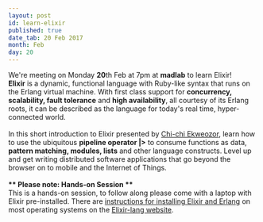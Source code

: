 ```yaml
---
layout: post
id: learn-elixir
published: true
date_tab: 20 Feb 2017
month: Feb
day: 20
---
```

<div>
   We're meeting on Monday <b>20</b>th Feb at 7pm at
   <b>madlab</b> to learn Elixir!<br>
   <strong>Elixir</strong> is a dynamic, functional
   language with Ruby-like syntax that runs on the Erlang
   virtual machine. With first class support for
   <strong>concurrency, scalability, fault
   tolerance</strong> and <strong>high
   availability</strong>, all courtesy of its Erlang
   roots, it can be described as the language for today's
   real time, hyper-connected world.<br>
   <br>
   In this short introduction to Elixir presented by
   <a href="https://twitter.com/thisischichi">Chi-chi
   Ekweozor</a>, learn how to use the ubiquitous
   <strong>pipeline operator |&gt;</strong> to consume
   functions as data, <strong>pattern matching, modules,
   lists</strong> and other language constructs. Level up
   and get writing distributed software applications that
   go beyond the browser on to mobile and the Internet of
   Things.<br>
   <br>
   <strong>** Please note: Hands-on Session
   **</strong><br>
   This is a hands-on session, to follow along please come
   with a laptop with Elixir pre-installed. There are
   <a href=
   "http://elixir-lang.org/install.html">instructions for
   installing Elixir and Erlang</a> on most operating
   systems on the <a href=
   "http://elixir-lang.org">Elixir-lang website</a>.
 </div>

